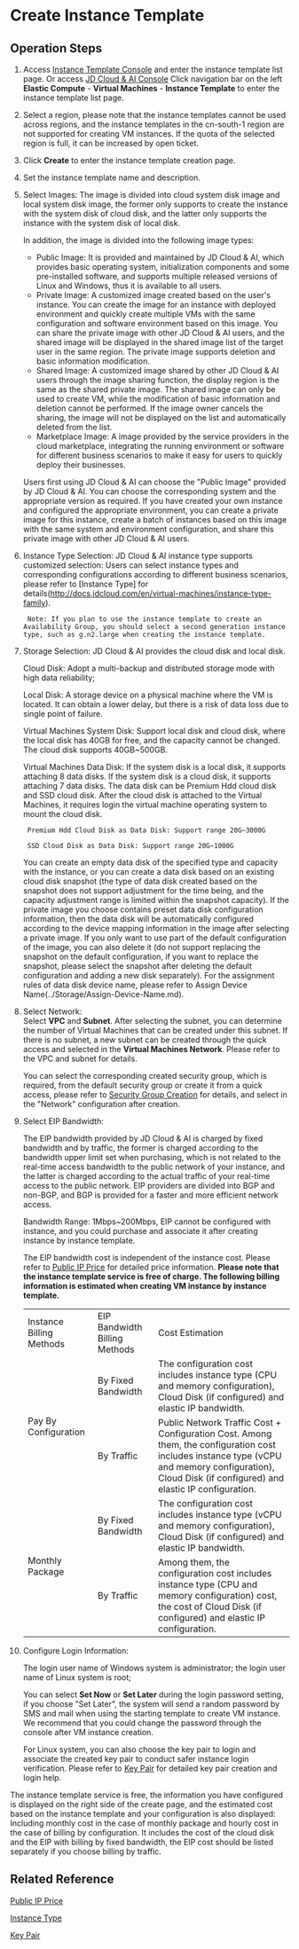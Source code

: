 # Create Instance Template
## Operation Steps
1.  Access [Instance Template Console](https://cns-console.jdcloud.com/host/launchtemplate/list) and enter the instance template list page. Or access [JD Cloud & AI Console](https://console.jdcloud.com) Click navigation bar on the left **Elastic Compute** - **Virtual Machines** - **Instance Template** to enter the instance template list page.
2. Select a region, please note that the instance templates cannot be used across regions, and the instance templates in the cn-south-1 region are not supported for creating VM instances. If the quota of the selected region is full, it can be increased by open ticket.
3. Click **Create** to enter the instance template creation page.
4. Set the instance template name and description.
5. Select Images:
	The image is divided into cloud system disk image and local system disk image, the former only supports to create the instance with the system disk of cloud disk, and the latter only supports the instance with the system disk of local disk.
	
	In addition, the image is divided into the following image types:
	
	* Public Image: It is provided and maintained by JD Cloud & AI, which provides basic operating system, initialization components and some pre-installed software, and supports multiple released versions of Linux and Windows, thus it is available to all users.
	* Private Image: A customized image created based on the user's instance. You can create the image for an instance with deployed environment and quickly create multiple VMs with the same configuration and software environment based on this image. You can share the private image with other JD Cloud & AI users, and the shared image will be displayed in the shared image list of the target user in the same region. The private image supports deletion and basic information modification.
	* Shared Image: A customized image shared by other JD Cloud & AI users through the image sharing function, the display region is the same as the shared private image. The shared image can only be used to create VM, while the modification of basic information and deletion cannot be performed. If the image owner cancels the sharing, the image will not be displayed on the list and automatically deleted from the list.
	* Marketplace Image: A image provided by the service providers in the cloud marketplace, integrating the running environment or software for different business scenarios to make it easy for users to quickly deploy their businesses.
	
	Users first using JD Cloud & AI can choose the "Public Image" provided by JD Cloud & AI. You can choose the corresponding system and the appropriate version as required. If you have created your own instance and configured the appropriate environment, you can create a private image for this instance, create a batch of instances based on this image with the same system and environment configuration, and share this private image with other JD Cloud & AI users.


6. Instance Type Selection: JD Cloud & AI instance type supports customized selection: Users can select instance types and corresponding configurations according to different business scenarios, please refer to [Instance Type] for details(http://docs.jdcloud.com/en/virtual-machines/instance-type-family).

		Note: If you plan to use the instance template to create an  Availability Group, you should select a second generation instance type, such as g.n2.large when creating the instance template.

7. Storage Selection: JD Cloud & AI provides the cloud disk and local disk.
	
	Cloud Disk: Adopt a multi-backup and distributed storage mode with high data reliability;
	
	Local Disk: A storage device on a physical machine where the VM is located. It can obtain a lower delay, but there is a risk of data loss due to single point of failure.

	Virtual Machines System Disk: Support local disk and cloud disk, where the local disk has 40GB for free, and the capacity cannot be changed. The cloud disk supports 40GB~500GB.

	Virtual Machines Data Disk: If the system disk is a local disk, it supports attaching 8 data disks. If the system disk is a cloud disk, it supports attaching 7 data disks. The data disk can be Premium Hdd cloud disk and SSD cloud disk. After the cloud disk is attached to the Virtual Machines, it requires login the virtual machine operating system to mount the cloud disk.

		Premium Hdd Cloud Disk as Data Disk: Support range 20G~3000G

		SSD Cloud Disk as Data Disk: Support range 20G~1000G

	You can create an empty data disk of the specified type and capacity with the instance, or you can create a data disk based on an existing cloud disk snapshot (the type of data disk created based on the snapshot does not support adjustment for the time being, and the capacity adjustment range is limited within the snapshot capacity). If the private image you choose contains preset data disk configuration information, then the data disk will be automatically configured according to the device mapping information in the image after selecting a private image. If you only want to use part of the default configuration of the image, you can also delete it (do not support replacing the snapshot on the default configuration, if you want to replace the snapshot, please select the snapshot after deleting the default configuration and adding a new disk separately). For the assignment rules of data disk device name, please refer to Assign Device Name(../Storage/Assign-Device-Name.md).

8. Select Network: <br> Select **VPC** and **Subnet**. After selecting the subnet, you can determine the number of Virtual Machines that can be created under this subnet. If there is no subnet, a new subnet can be created through the quick access and selected in the **Virtual Machines Network**. Please refer to the VPC and subnet for details.        

	You can select the corresponding created security group, which is required, from the default security group or create it from a quick access, please refer to [Security Group Creation](../Security-Group/Create-Security-Group.md) for details, and select in the "Network" configuration after creation.


9. Select EIP Bandwidth:

	The EIP bandwidth provided by JD Cloud & AI is charged by fixed bandwidth and by traffic, the former is charged according to the bandwidth upper limit set when purchasing, which is not related to the real-time access bandwidth to the public network of your instance, and the latter is charged according to the actual traffic of your real-time access to the public network.
    EIP providers are divided into BGP and non-BGP, and BGP is provided for a faster and more efficient network access.        

	Bandwidth Range: 1Mbps~200Mbps, EIP cannot be configured with instance, and you could purchase and associate it after creating instance by instance template.

	The EIP bandwidth cost is independent of the instance cost. Please refer to [Public IP Price](http://docs.jdcloud.com/en/elastic-ip/price-overview) for detailed price information.
**Please note that the instance template service is free of charge. The following billing information is estimated when creating VM instance by instance template.**
	<table>
	   <tr>
	      <td >Instance Billing Methods</td>
	      <td >EIP Bandwidth Billing Methods</td>
	      <td >Cost Estimation</td>
	   </tr>
	   <tr>
		   <td rowspan="2">Pay By Configuration  </td>
	      <td >By Fixed Bandwidth </td>
	      <td > The configuration cost includes instance type (CPU and memory configuration), Cloud Disk (if configured) and elastic IP bandwidth.</td>
	   </tr>
	   <tr>
	      <td >By Traffic </td>
	      <td > Public Network Traffic Cost + Configuration Cost. Among them, the configuration cost includes instance type (vCPU and memory configuration), Cloud Disk (if configured) and elastic IP configuration.           </td>
	   </tr>
	   <tr>
		   <td rowspan="2">Monthly Package  </td>
	      <td >By Fixed Bandwidth </td>
	      <td > The configuration cost includes instance type (vCPU and memory configuration), Cloud Disk (if configured) and elastic IP bandwidth.</td>
	   </tr>
	   <tr>
	      <td >By Traffic </td>
	      <td > Among them, the configuration cost includes instance type (CPU and memory configuration) cost, the cost of Cloud Disk (if configured) and elastic IP configuration.     </td>
	   </tr>
   </table>

10. Configure Login Information:

	The login user name of Windows system is administrator;  the login user name of Linux system is root;    
    
	You can select **Set Now** or **Set Later** during the login password setting, if you choose "Set Later", the system will send a random password by SMS and mail when using the starting template to create VM instance. We recommend that you could change the password through the console after VM instance creation.    
    
	For Linux system, you can also choose the key pair to login and associate the created key pair to conduct safer instance login verification. Please refer to [Key Pair](../Key-Pair/KeyPair-Overview.md) for detailed key pair creation and login help.


The instance template service is free, the information you have configured is displayed on the right side of the create page, and the estimated cost based on the instance template and your configuration is also displayed: Including monthly cost in the case of monthly package and hourly cost in the case of billing by configuration. It includes the cost of the cloud disk and the EIP with billing by fixed bandwidth, the EIP cost should be listed separately if you choose billing by traffic.

## Related Reference

[Public IP Price](http://docs.jdcloud.com/en/elastic-ip/price-overview)

[Instance Type](http://docs.jdcloud.com/en/virtual-machines/instance-type-family)

[Key Pair](../Key-Pair/KeyPair-Overview.md)
